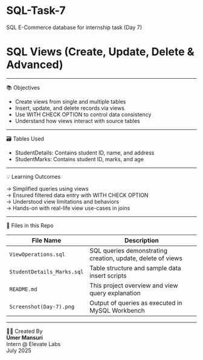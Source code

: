 
# SQL-Task-7
SQL E-Commerce database for internship task (Day 7)

# SQL Views (Create, Update, Delete & Advanced)

---

📚 Objectives

- Create views from single and multiple tables  
- Insert, update, and delete records via views  
- Use WITH CHECK OPTION to control data consistency  
- Understand how views interact with source tables

---

🗃️ Tables Used

- StudentDetails: Contains student ID, name, and address  
- StudentMarks: Contains student ID, marks, and age

---

💡 Learning Outcomes

→ Simplified queries using views  
→ Ensured filtered data entry with WITH CHECK OPTION  
→ Understood view limitations and behaviors  
→ Hands-on with real-life view use-cases in joins

---

📂 Files in this Repo

| File Name                  | Description                                                 |
| -------------------------- | ----------------------------------------------------------- |
| `ViewOperations.sql`       | SQL queries demonstrating creation, update, delete of views |
| `StudentDetails_Marks.sql` | Table structure and sample data insert scripts              |
| `README.md`                | This project overview and view query explanation            |
| `Screenshot(Day-7).png`    | Output of queries as executed in MySQL Workbench            |

---

👨‍💻 Created By  
**Umer Mansuri**  
Intern @ Elevate Labs  
July 2025
